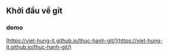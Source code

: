 ## Khởi đầu về git

### demo

[https://viet-hung-it.github.io/thuc-hanh-git/](https://viet-hung-it.github.io/thuc-hanh-git/)
